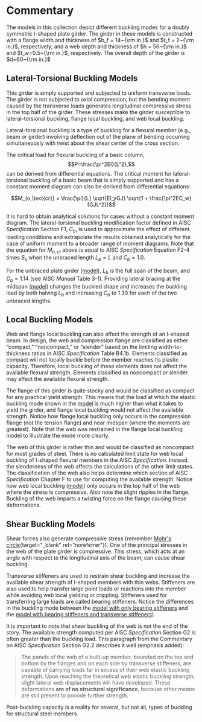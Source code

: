 # Commentary

The models in this collection depict different buckling modes for a doubly
symmetric I-shaped plate girder. The girder in these models is constructed with
a flange width and thickness of $b_f = 14~{\rm in.}$ and $t_f = 2~{\rm in.}$,
respectively; and a web depth and thickness of $h = 56~{\rm in.}$ and
$t_w=0.5~{\rm in.}$, respectively. The overall depth of the girder is
$d=60~{\rm in.}$

## Lateral-Torsional Buckling Models

This girder is simply supported and subjected to uniform transverse loads. The
girder is not subjected to axial compression, but the bending moment caused by
the transverse loads generates longitudinal compressive stress in the top half
of the girder. These stresses make the girder susceptible to lateral-torsional
buckling, flange local buckling, and web local buckling.

Lateral-torsional buckling is a type of buckling for a flexural member (e.g.,
beam or girder) involving deflection out of the plane of bending occurring
simultaneously with twist about the shear center of the cross section.

The critical load for flexural buckling of a basic column,
$$P=\frac{\pi^2EI}{L^2},$$ can be derived from differential equations. The
critical moment for lateral-torsional buckling of a basic beam that is simply
supported and has a constant moment diagram can also be derived from
differential equations:

$$M_{o,\text{cr}} = \frac{\pi}{L} \sqrt{EI_yGJ} \sqrt{1 + \frac{\pi^2EC_w}{GJL^2}}$$

It is hard to obtain analytical solutions for cases without a constant moment
diagram. The lateral-torsional buckling modification factor defined in AISC
*Specification* Section F1, $C_b$, is used to approximate the effect of
different loading conditions and extrapolate the results obtained analytically
for the case of uniform moment to a broader range of moment diagrams. Note that
the equation for $M_{o,\text{cr}}$ above is equal to AISC *Specification*
Equation F2-4 times $S_x$ when the unbraced length $L_b=L$ and $C_b=1.0$.

For the unbraced plate girder \([model](./#Lateral-torsional)\), $L_b$ is the
full span of the beam, and $C_b=1.14$ (see AISC *Manual* Table 3-1). Providing
lateral bracing at the midspan \([model](./#Lateral-torsional-(braced))\)
changes the buckled shape and increases the buckling load by both halving $L_b$
and increasing $C_b$ to 1.30 for each of the two unbraced lengths.

## Local Buckling Models

Web and flange local buckling can also affect the strength of an I-shaped beam.
In design, the web and compression flange are classified as either “compact,”
“noncompact,” or “slender” based on the limiting width-to-thickness ratios in
AISC *Specification* Table B4.1b. Elements classified as compact will not
locally buckle before the member reaches its plastic capacity. Therefore, local
buckling of these elements does not affect the available flexural strength.
Elements classified as noncompact or slender may affect the available flexural
strength.

The flange of this girder is quite stocky and would be classified as compact for
any practical yield strength. This means that the load at which the elastic
buckling mode shown in the [model](./#Flange) is much higher than
what it takes to yield the girder, and flange local buckling would not affect
the available strength. Notice how flange local buckling only occurs in the
compression flange (not the tension flange) and near midspan (where the moments
are greatest). Note that the web was restrained in the flange local buckling
model to illustrate the mode more clearly.

The web of this girder is rather thin and would be classified as noncompact for
most grades of steel. There is no calculated limit state for web local buckling
of I-shaped flexural members in the AISC *Specification*. Instead, the
slenderness of the web affects the calculations of the other limit states. The
classification of the web also helps determine which section of AISC
*Specification* Chapter F to use for computing the available strength. Notice
how web local buckling \([model](./#Web)\) only occurs in the top
half of the web where the stress is compressive. Also note the slight ripples in
the flange. Buckling of the web imparts a twisting force on the flange causing
these deformations.

## Shear Buckling Models

Shear forces also generate compressive stress (remember
[Mohr's circle](https://en.wikipedia.org/wiki/Mohr's_circle){target="_blank"
rel="noreferrer"}). One of the principal stresses in the web of the plate girder
is compressive. This stress, which acts at an angle with respect to the
longitudinal axis of the beam, can cause shear buckling.

Transverse stiffeners are used to restrain shear buckling and increase the
available shear strength of I-shaped members with thin webs. Stiffeners are also
used to help transfer large point loads or reactions into the member while
avoiding web local yielding or crippling. Stiffeners used for transferring large
loads are called bearing stiffeners. Notice the differences in the buckling mode
between the
[model with only bearing stiffeners](./#No-transverse-stiffeners) and the
[model with bearing stiffeners and transverse stiffeners](./#With-transverse-stiffeners)).

It is important to note that shear buckling of the web is not the end of the
story. The available strength computed per AISC *Specification* Section G2 is
often greater than the buckling load. This paragraph from the Commentary on
AISC *Specification* Section G2.2 describes it well (emphasis added):

> The panels of the web of a built-up member, bounded on the top and bottom by
> the flanges and on each side by transverse stiffeners, are capable of carrying
> loads far in excess of their web elastic buckling strength. Upon reaching the theoretical
> web elastic buckling strength, slight lateral web displacements will have developed.
> These deformations **are of no structural significance**, because other means
> are still present to provide further strength.

Post-buckling capacity is a reality for several, but not all, types of buckling
for structural steel members.
